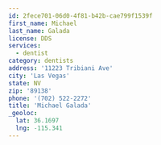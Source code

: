 ```yaml
---
id: 2fece701-06d0-4f81-b42b-cae799f1539f
first_name: Michael
last_name: Galada
license: DDS
services:
  - dentist
category: dentists
address: '11223 Tribiani Ave'
city: 'Las Vegas'
state: NV
zip: '89138'
phone: '(702) 522-2272'
title: 'Michael Galada'
_geoloc:
  lat: 36.1697
  lng: -115.341
---
```

